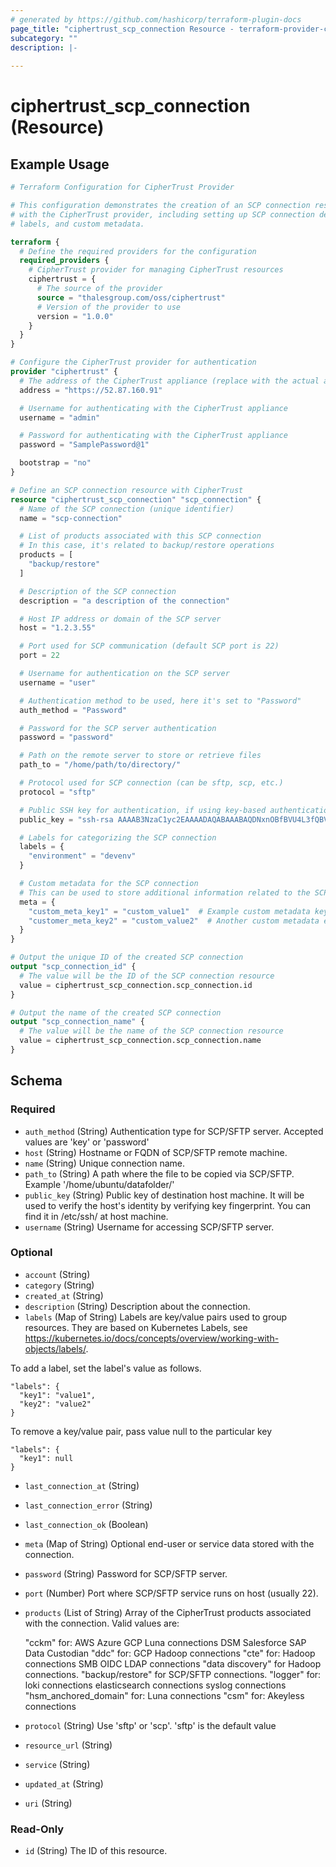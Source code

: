 ```yaml
---
# generated by https://github.com/hashicorp/terraform-plugin-docs
page_title: "ciphertrust_scp_connection Resource - terraform-provider-ciphertrust"
subcategory: ""
description: |-
  
---
```


# ciphertrust_scp_connection (Resource)



## Example Usage

```terraform
# Terraform Configuration for CipherTrust Provider

# This configuration demonstrates the creation of an SCP connection resource
# with the CipherTrust provider, including setting up SCP connection details,
# labels, and custom metadata.

terraform {
  # Define the required providers for the configuration
  required_providers {
    # CipherTrust provider for managing CipherTrust resources
    ciphertrust = {
      # The source of the provider
      source = "thalesgroup.com/oss/ciphertrust"
      # Version of the provider to use
      version = "1.0.0"
    }
  }
}

# Configure the CipherTrust provider for authentication
provider "ciphertrust" {
  # The address of the CipherTrust appliance (replace with the actual address)
  address = "https://52.87.160.91"

  # Username for authenticating with the CipherTrust appliance
  username = "admin"

  # Password for authenticating with the CipherTrust appliance
  password = "SamplePassword@1"

  bootstrap = "no"
}

# Define an SCP connection resource with CipherTrust
resource "ciphertrust_scp_connection" "scp_connection" {
  # Name of the SCP connection (unique identifier)
  name = "scp-connection"

  # List of products associated with this SCP connection
  # In this case, it's related to backup/restore operations
  products = [
    "backup/restore"
  ]

  # Description of the SCP connection
  description = "a description of the connection"

  # Host IP address or domain of the SCP server
  host = "1.2.3.55"

  # Port used for SCP communication (default SCP port is 22)
  port = 22

  # Username for authentication on the SCP server
  username = "user"

  # Authentication method to be used, here it's set to "Password"
  auth_method = "Password"

  # Password for the SCP server authentication
  password = "password"

  # Path on the remote server to store or retrieve files
  path_to = "/home/path/to/directory/"

  # Protocol used for SCP connection (can be sftp, scp, etc.)
  protocol = "sftp"

  # Public SSH key for authentication, if using key-based authentication
  public_key = "ssh-rsa AAAAB3NzaC1yc2EAAAADAQABAAABAQDNxnOBfBVU4L3fQBVWK71CdoHXmFNxkD0lFYDagM8etytGxRMQeOSeARUYQA+xC/8ig+LHimQ97L0XPSCvTr/XbXxOYBOdGHFqr1o6QwmSBABoPz0fvfCHaipAdwGlfS50aDbCWYZSd9UX6stOazCPdQ9wiiGD0+wYmagxBtrBlzrXiXKV3q+GNr6iIlejsv2aK"

  # Labels for categorizing the SCP connection
  labels = {
    "environment" = "devenv"
  }

  # Custom metadata for the SCP connection
  # This can be used to store additional information related to the SCP connection
  meta = {
    "custom_meta_key1" = "custom_value1"  # Example custom metadata key-value pair
    "customer_meta_key2" = "custom_value2"  # Another custom metadata entry
  }
}

# Output the unique ID of the created SCP connection
output "scp_connection_id" {
  # The value will be the ID of the SCP connection resource
  value = ciphertrust_scp_connection.scp_connection.id
}

# Output the name of the created SCP connection
output "scp_connection_name" {
  # The value will be the name of the SCP connection resource
  value = ciphertrust_scp_connection.scp_connection.name
}
```

<!-- schema generated by tfplugindocs -->
## Schema

### Required

- `auth_method` (String) Authentication type for SCP/SFTP server. Accepted values are 'key' or 'password'
- `host` (String) Hostname or FQDN of SCP/SFTP remote machine.
- `name` (String) Unique connection name.
- `path_to` (String) A path where the file to be copied via SCP/SFTP. Example '/home/ubuntu/datafolder/'
- `public_key` (String) Public key of destination host machine. It will be used to verify the host's identity by verifying key fingerprint. You can find it in /etc/ssh/ at host machine.
- `username` (String) Username for accessing SCP/SFTP server.

### Optional

- `account` (String)
- `category` (String)
- `created_at` (String)
- `description` (String) Description about the connection.
- `labels` (Map of String) Labels are key/value pairs used to group resources. They are based on Kubernetes Labels, see https://kubernetes.io/docs/concepts/overview/working-with-objects/labels/.

To add a label, set the label's value as follows.

    "labels": {
      "key1": "value1",
      "key2": "value2"
    }

To remove a key/value pair, pass value null to the particular key

    "labels": {
      "key1": null
    }
- `last_connection_at` (String)
- `last_connection_error` (String)
- `last_connection_ok` (Boolean)
- `meta` (Map of String) Optional end-user or service data stored with the connection.
- `password` (String) Password for SCP/SFTP server.
- `port` (Number) Port where SCP/SFTP service runs on host (usually 22).
- `products` (List of String) Array of the CipherTrust products associated with the connection. Valid values are:

    "cckm" for:
        AWS
        Azure
        GCP
        Luna connections
        DSM
        Salesforce
        SAP Data Custodian
    "ddc" for:
        GCP
        Hadoop connections
    "cte" for:
        Hadoop connections
        SMB
        OIDC
        LDAP connections
    "data discovery" for Hadoop connections.
    "backup/restore" for SCP/SFTP connections.
    "logger" for:
        loki connections
        elasticsearch connections
        syslog connections
    "hsm_anchored_domain" for:
        Luna connections
    "csm" for:
        Akeyless connections
- `protocol` (String) Use 'sftp' or 'scp'. 'sftp' is the default value
- `resource_url` (String)
- `service` (String)
- `updated_at` (String)
- `uri` (String)

### Read-Only

- `id` (String) The ID of this resource.
